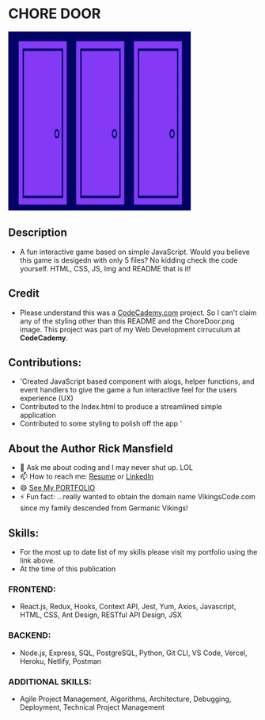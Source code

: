 # CHORE DOOR
![ChoreDoorimage](img\ChoreDoor.png)

## Description
- A fun interactive game based on simple JavaScript. Would you believe this game is desigedn with only 5 files? No kidding check the code yourself. HTML, CSS, JS, Img and README that is it!

## Credit
- Please understand this was a [CodeCademy.com](https://www.codecademy.com/) project. So I can't claim any of the styling other than this README and the ChoreDoor.png image. This project was part of my Web Development cirruculum at __CodeCademy__.

## Contributions:
- 'Created JavaScript based component with alogs, helper functions, and event handlers to give the game a fun interactive feel for the users experience (UX)
- Contributed to the Index.html to produce a streamlined simple application
- Contributed to some styling to polish off the app '

## About the Author Rick Mansfield
- 💬 Ask me about coding and I may never shut up. LOL
- 📫 How to reach me: [Resume](https://resume.creddle.io/resume/4uxc0m7zngm) or [LinkedIn](https://www.linkedin.com/in/peacefulrick/)
- 😄 [See My PORTFOLIO](https://mansfield-port-v3.netlify.app/)
- ⚡ Fun fact: ...really wanted to obtain the domain name VikingsCode.com since my family descended from Germanic Vikings!

## Skills:
- For the most up to date list of my skills please visit my portfolio using the link above. 
- At the time of this publication 
### FRONTEND: 
- React.js, Redux, Hooks, Context API, Jest, Yum, Axios, Javascript, HTML, CSS, Ant Design, RESTful API Design, JSX
### BACKEND:
- Node.js, Express, SQL, PostgreSQL, Python, Git CLI, VS Code, Vercel, Heroku, Netlify, Postman
### ADDITIONAL SKILLS:
- Agile Project Management, Algorithms, Architecture, Debugging, Deployment, Technical Project Management